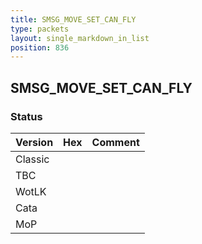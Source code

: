 ```yaml
---
title: SMSG_MOVE_SET_CAN_FLY
type: packets
layout: single_markdown_in_list
position: 836
---
```


## SMSG_MOVE_SET_CAN_FLY

### Status

Version | Hex | Comment
---------- | ---------- | ---------- 
Classic |  |  
TBC |  |  
WotLK |  |  
Cata |  |  
MoP |  |  